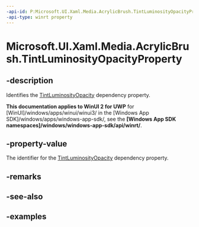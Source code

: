 ```yaml
---
-api-id: P:Microsoft.UI.Xaml.Media.AcrylicBrush.TintLuminosityOpacityProperty
-api-type: winrt property
---
```


# Microsoft.UI.Xaml.Media.AcrylicBrush.TintLuminosityOpacityProperty

<!--
public static Windows.UI.Xaml.DependencyProperty TintLuminosityOpacityProperty { get; }
-->

## -description

Identifies the [TintLuminosityOpacity](acrylicbrush_tintluminosityopacity.md) dependency property.

**This documentation applies to WinUI 2 for UWP** for [WinUI]/windows/apps/winui/winui3/ in the [Windows App SDK]/windows/apps/windows-app-sdk/, see the **[Windows App SDK namespaces]/windows/windows-app-sdk/api/winrt/**.

## -property-value

The identifier for the [TintLuminosityOpacity](acrylicbrush_tintluminosityopacity.md) dependency property.

## -remarks

## -see-also

## -examples

